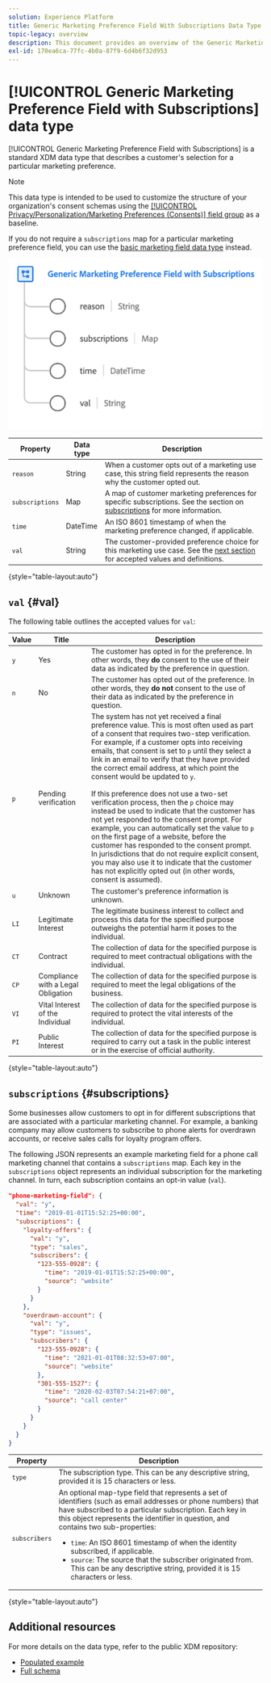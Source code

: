 ```yaml
---
solution: Experience Platform
title: Generic Marketing Preference Field With Subscriptions Data Type
topic-legacy: overview
description: This document provides an overview of the Generic Marketing Preference Field with Subscriptions XDM data type.
exl-id: 170ea6ca-77fc-4b0a-87f9-6d4b6f32d953
---
```

# [!UICONTROL Generic Marketing Preference Field with Subscriptions] data type

[!UICONTROL Generic Marketing Preference Field with Subscriptions] is a standard XDM data type that describes a customer's selection for a particular marketing preference.

>[!NOTE]
>
>This data type is intended to be used to customize the structure of your organization's consent schemas using the [[!UICONTROL Privacy/Personalization/Marketing Preferences (Consents)] field group](../field-groups/profile/consents.md) as a baseline.
>
>If you do not require a `subscriptions` map for a particular marketing preference field, you can use the [basic marketing field data type](./marketing-field.md) instead.

![](../images/data-types/marketing-field-subscriptions.png)

| Property | Data type | Description |
| --- | --- | --- |
| `reason` | String | When a customer opts out of a marketing use case, this string field represents the reason why the customer opted out. |
| `subscriptions` | Map | A map of customer marketing preferences for specific subscriptions. See the section on [subscriptions](#subscriptions) for more information. |
| `time` | DateTime | An ISO 8601 timestamp of when the marketing preference changed, if applicable. |
| `val` | String | The customer-provided preference choice for this marketing use case. See the [next section](#val) for accepted values and definitions. |

{style="table-layout:auto"}

## `val` {#val}

The following table outlines the accepted values for `val`:

| Value | Title|  Description |
| --- | --- | --- |
| `y` | Yes | The customer has opted in for the preference. In other words, they **do** consent to the use of their data as indicated by the preference in question. |
| `n` | No | The customer has opted out of the preference. In other words, they **do not** consent to the use of their data as indicated by the preference in question. |
| `p` | Pending verification  | The system has not yet received a final preference value. This is most often used as part of a consent that requires two-step verification. For example, if a customer opts into receiving emails, that consent is set to `p` until they select a link in an email to verify that they have provided the correct email address, at which point the consent would be updated to `y`.<br><br>If this preference does not use a two-set verification process, then the `p` choice may instead be used to indicate that the customer has not yet responded to the consent prompt. For example, you can automatically set the value to `p` on the first page of a website, before the customer has responded to the consent prompt. In jurisdictions that do not require explicit consent, you may also use it to indicate that the customer has not explicitly opted out (in other words, consent is assumed). |
| `u` | Unknown | The customer's preference information is unknown. |
| `LI` | Legitimate Interest | The legitimate business interest to collect and process this data for the specified purpose outweighs the potential harm it poses to the individual. |
| `CT` | Contract | The collection of data for the specified purpose is required to meet contractual obligations with the individual. |
| `CP` | Compliance with a Legal Obligation | The collection of data for the specified purpose is required to meet the legal obligations of the business. |
| `VI` | Vital Interest of the Individual | The collection of data for the specified purpose is required to protect the vital interests of the individual. |
| `PI` | Public Interest | The collection of data for the specified purpose is required to carry out a task in the public interest or in the exercise of official authority. |

{style="table-layout:auto"}

## `subscriptions` {#subscriptions}

Some businesses allow customers to opt in for different subscriptions that are associated with a particular marketing channel. For example, a banking company may allow customers to subscribe to phone alerts for overdrawn accounts, or receive sales calls for loyalty program offers.

The following JSON represents an example marketing field for a phone call marketing channel that contains a `subscriptions` map. Each key in the `subscriptions` object represents an individual subscription for the marketing channel. In turn, each subscription contains an opt-in value (`val`).

```json
"phone-marketing-field": {
  "val": "y",
  "time": "2019-01-01T15:52:25+00:00",
  "subscriptions": {
    "loyalty-offers": {
      "val": "y",
      "type": "sales",
      "subscribers": {
        "123-555-0928": {
          "time": "2019-01-01T15:52:25+00:00",
          "source": "website"
        }
      }
    },
    "overdrawn-account": {
      "val": "y",
      "type": "issues",
      "subscribers": {
        "123-555-0928": {
          "time": "2021-01-01T08:32:53+07:00",
          "source": "website"
        },
        "301-555-1527": {
          "time": "2020-02-03T07:54:21+07:00",
          "source": "call center"
        }
      }
    }
  }
}
```

| Property | Description |
| --- | --- |
| `type` | The subscription type. This can be any descriptive string, provided it is 15 characters or less. |
| `subscribers` | An optional map-type field that represents a set of identifiers (such as email addresses or phone numbers) that have subscribed to a particular subscription. Each key in this object represents the identifier in question, and contains two sub-properties: <ul><li>`time`: An ISO 8601 timestamp of when the identity subscribed, if applicable.</li><li>`source`: The source that the subscriber originated from. This can be any descriptive string, provided it is 15 characters or less.</li></ul> |

{style="table-layout:auto"}

## Additional resources

For more details on the data type, refer to the public XDM repository:

* [Populated example](https://github.com/adobe/xdm/blob/master/components/datatypes/consent/marketing-field-basic.example.1.json)
* [Full schema](https://github.com/adobe/xdm/blob/master/components/datatypes/consent/marketing-field-basic.schema.json)
